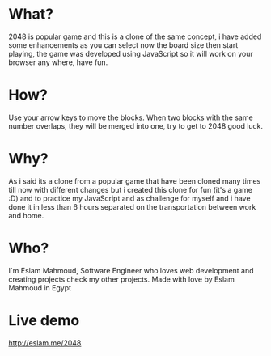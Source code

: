 What?
===============
2048 is popular game and this is a clone of the same concept, i have added some enhancements as you can select now the board size then start playing, the game was developed using JavaScript so it will work on your browser any where, have fun.

How?
===============
Use your arrow keys to move the blocks. When two blocks with the same number overlaps, they will be merged into one, try to get to 2048 good luck.

Why?
===============
As i said its a clone from a popular game that have been cloned many times till now with different changes but i created this clone for fun (it's a game :D) and to practice my JavaScript and as challenge for myself and i have done it in less than 6 hours separated on the transportation between work and home.

Who?
===============
I`m Eslam Mahmoud, Software Engineer who loves web development and creating projects check my other projects.
Made with love by Eslam Mahmoud in Egypt

Live demo
=========
http://eslam.me/2048
